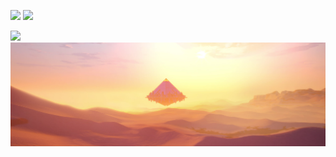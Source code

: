 [![](https://capsule-render.vercel.app/api?type=waving&color=0:44b2eb,100:90daf7&height=250&text=Tower%20of%20Fantasy&animation=scaleIn&fontColor=ffffff&fontSize=64&fontAlignY=30&desc=Venture%20into%20the%20Fantasy%20World%20Together!&descSize=18&descAlignY=50&stroke=605a63&strokeWidth=1.8)](https://www.toweroffantasy-global.com)
<a href="https://www.toweroffantasy-global.com">
<img src="https://github.com/TowerOfFantasy/.github/blob/main/profile/kv.gif" width="854"/>
</a>

[![](https://capsule-render.vercel.app/api?type=waving&color=0:994854,100:ec9869&height=250&section=footer&text=Welcome%20to%20Vera&animation=twinkling&fontColor=f3d284&fontSize=50&fontAlignY=60&desc=Forge%20Your%20Cyberpunk%20Destiny!&descSize=15&descAlignY=78&stroke=6d3140&strokeWidth=1.8)](https://www.toweroffantasy-global.com)
<a href="https://www.toweroffantasy-global.com">
<img src="https://github.com/TowerOfFantasy/.github/blob/main/profile/loading-2.png" width="854"/>
</a>
